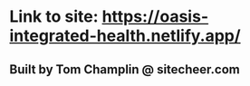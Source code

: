 # Link to site: https://oasis-integrated-health.netlify.app/

## Built by Tom Champlin @ sitecheer.com

